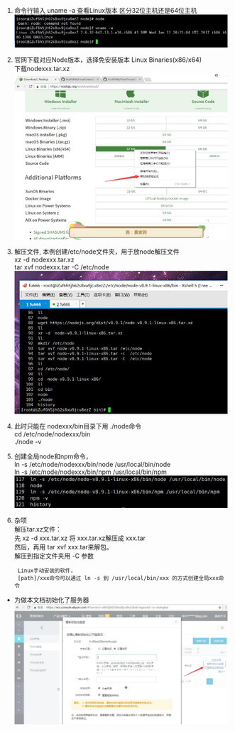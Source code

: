 1. 命令行输入 uname -a 查看Linux版本 区分32位主机还是64位主机
![](img/cmd1.jpg)  

2. 官网下载对应Node版本，选择免安装版本 Linux Binaries(x86/x64)  
下载nodexxx.tar.xz
![](img/downnode.jpg)  

3. 解压文件,
 本例创建/etc/node文件夹，用于放node解压文件  
 xz -d nodexxx.tar.xz  
 tar xvf nodexxx.tar  -C  /etc/node   
  ![](img/cmd3.jpg)  
  
4. 此时只能在 nodexxx/bin目录下用 ./node命令  
 cd /etc/node/nodexxx/bin  
 ./node -v  
 
5. 创建全局node和npm命令，  
    ln -s /etc/node/nodexxx/bin/node    /usr/local/bin/node   
    ln -s /etc/node/nodexxx/bin/npm    /usr/local/bin/npm
![](img/globenv.jpg)

6. 杂项  
        解压tar.xz文件：  
        先 xz -d xxx.tar.xz 将 xxx.tar.xz解压成 xxx.tar   
        然后，再用 tar xvf xxx.tar来解包。  
        解压到指定文件夹用 -C 参数
    
        Linux手动安装的软件，  
        [path]/xxx命令可以通过 ln -s 到 /usr/local/bin/xxx 的方式创建全局xxx命令
        
- 为做本文档初始化了服务器      
   ![](img/init2.jpg)        
        
        
        